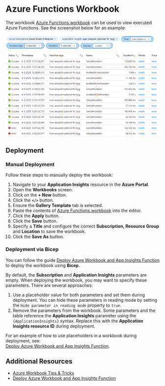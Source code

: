 # Azure Functions Workbook

The workbook [Azure Functions.workbook](./Azure%20Functions.workbook) can be used to view executed Azure Functions. See the screenshot below for an example:

![Azure Functions Workbook screenshot](./Azure%20Functions.png)


## Deployment

### Manual Deployment

Follow these steps to manually deploy the workbook:

1. Navigate to your **Application Insights** resource in the **Azure Portal**.
2. Open the **Workbooks** screen.
3. Click on the **+ New** button.
4. Click the **`</>`** button.
5. Ensure the **Gallery Template** tab is selected.
6. Paste the contents of [Azure Functions.workbook](./Azure%20Functions.workbook) into the editor.
7. Click the **Apply** button.
8. Click the **Save** button.
9. Specify a **Title** and configure the correct **Subscription, Resource Group** and **Location** to save the workbook.
10. Click the **Save As** button.

### Deployment via Bicep

You can follow the guide [Deploy Azure Workbook and App Insights Function](https://ronaldbosma.github.io/blog/2023/03/10/deploy-azure-workbook-and-app-insights-function/) to deploy the workbook using **Bicep**.

By default, the **Subscription** and **Application Insights** parameters are empty. When deploying the workbook, you may want to specify these parameters. There are several approaches:

1. Use a placeholder value for both parameters and set them during deployment. You can hide these parameters in reading mode by setting the `Hide parameter in reading mode` property to `true`.
2. Remove the parameters from the workbook. Some parameters and the table reference the **Application Insights** parameter using the `{ApplicationInsights}` syntax. Replace this with the **Application Insights resource ID** during deployment.

For an example of how to use placeholders in a workbook during deployment, see:  
[Deploy Azure Workbook and App Insights Function](https://ronaldbosma.github.io/blog/2023/03/10/deploy-azure-workbook-and-app-insights-function/).


## Additional Resources

- [Azure Workbook Tips & Tricks](https://ronaldbosma.github.io/blog/2023/02/28/azure-workbook-tips-tricks/)
- [Deploy Azure Workbook and App Insights Function](https://ronaldbosma.github.io/blog/2023/03/10/deploy-azure-workbook-and-app-insights-function/)
